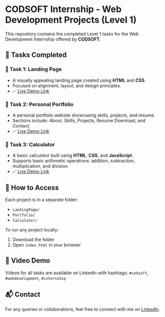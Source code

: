 # CODSOFT Internship - Web Development Projects (Level 1)

This repository contains the completed Level 1 tasks for the Web Development Internship offered by **CODSOFT**.

## 📌 Tasks Completed

### 🔹 Task 1: Landing Page
- A visually appealing landing page created using **HTML** and **CSS**.
- Focused on alignment, layout, and design principles.
- ✅ [Live Demo Link](https://drive.google.com/file/d/1gLDY_7OntR3KqBOgxjIUz1njO2IlronG/view?usp=drive_link) 

### 🔹 Task 2: Personal Portfolio
- A personal portfolio website showcasing skills, projects, and resume.
- Sections include: About, Skills, Projects, Resume Download, and Contact.
- ✅ [Live Demo Link](https://drive.google.com/file/d/1RUn_f20w8yl3iDK3U2OYRHpuNixUgBMN/view?usp=sharing)

### 🔹 Task 3: Calculator
- A basic calculator built using **HTML**, **CSS**, and **JavaScript**.
- Supports basic arithmetic operations: addition, subtraction, multiplication, and division.
- ✅ [Live Demo Link](https://drive.google.com/file/d/1SOoFfiSp31qGHMVcsGeZ5MS1epksFeY7/view?usp=drive_link)

## 🔗 How to Access
Each project is in a separate folder:
- `LandingPage/`
- `Portfolio/`
- `Calculator/`

To run any project locally:
1. Download the folder
2. Open `index.html` in your browser

## 🎥 Video Demo
Videos for all tasks are available on LinkedIn with hashtags: `#codsoft`, `#webdevelopment`, `#internship`

## 📬 Contact
For any queries or collaborations, feel free to connect with me on [LinkedIn](#).
